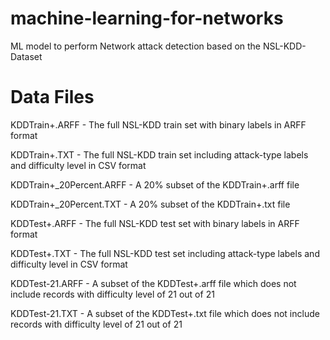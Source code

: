 # machine-learning-for-networks
ML model to perform Network attack detection based on the NSL-KDD-Dataset 

# Data Files
KDDTrain+.ARFF - The full NSL-KDD train set with binary labels in ARFF format

KDDTrain+.TXT - The full NSL-KDD train set including attack-type labels and difficulty level in CSV format

KDDTrain+_20Percent.ARFF - A 20% subset of the KDDTrain+.arff file

KDDTrain+_20Percent.TXT - A 20% subset of the KDDTrain+.txt file

KDDTest+.ARFF - The full NSL-KDD test set with binary labels in ARFF format

KDDTest+.TXT - The full NSL-KDD test set including attack-type labels and difficulty level in CSV format

KDDTest-21.ARFF - A subset of the KDDTest+.arff file which does not include records with difficulty level of 21 out of 21

KDDTest-21.TXT - A subset of the KDDTest+.txt file which does not include records with difficulty level of 21 out of 21
